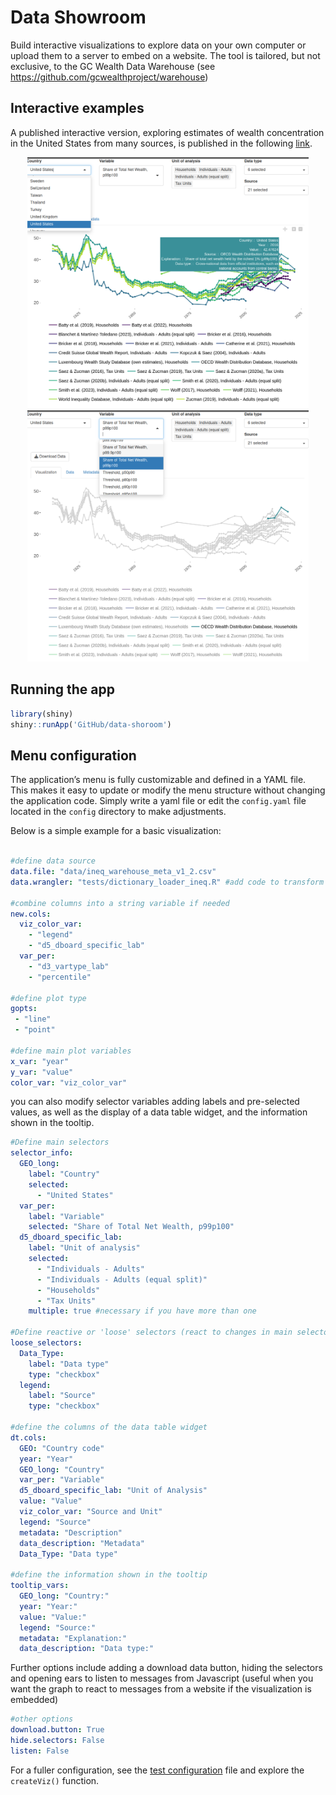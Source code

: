 # Data Showroom 

Build interactive visualizations to explore data on your own computer or upload them to a server to embed on a website. The tool is tailored, but not exclusive, to the GC Wealth Data Warehouse (see https://github.com/gcwealthproject/warehouse) 

## Interactive examples

A published interactive version, exploring estimates of wealth concentration in the United States from many sources, is published in the following [link](https://ign-flores.shinyapps.io/rshiny_inht_1/). 

<div align="center">
<img src="screenshots/screenshot1.png" width="450" />
<img src="screenshots/screenshot2.png" width="450" />  
</div>

## Running the app 

```R
library(shiny)
shiny::runApp('GitHub/data-shoroom')
```

## Menu configuration

The application’s menu is fully customizable and defined in a YAML file. This makes it easy to update or modify the menu structure without changing the application code. Simply write a yaml file or edit the `config.yaml` file located in the `config` directory to make adjustments.

Below is a simple example for a basic visualization:


```yaml

#define data source
data.file: "data/ineq_warehouse_meta_v1_2.csv"
data.wrangler: "tests/dictionary_loader_ineq.R" #add code to transform the data before plotting if needed 

#combine columns into a string variable if needed 
new.cols: 
  viz_color_var:
    - "legend"
    - "d5_dboard_specific_lab"
  var_per:
    - "d3_vartype_lab"
    - "percentile"

#define plot type 
gopts: 
 - "line"
 - "point"
 
#define main plot variables 
x_var: "year"
y_var: "value"
color_var: "viz_color_var"
```

you can also modify selector variables adding labels and pre-selected values, as well as the display of a data table widget, and the information shown in the tooltip.

```yaml
#Define main selectors 
selector_info:
  GEO_long:
    label: "Country"
    selected:
      - "United States"
  var_per:
    label: "Variable"
    selected: "Share of Total Net Wealth, p99p100"
  d5_dboard_specific_lab:
    label: "Unit of analysis"
    selected:
      - "Individuals - Adults"
      - "Individuals - Adults (equal split)"
      - "Households"
      - "Tax Units"
    multiple: true #necessary if you have more than one 

#Define reactive or 'loose' selectors (react to changes in main selectors)
loose_selectors:
  Data_Type:
    label: "Data type"
    type: "checkbox"
  legend:
    label: "Source"
    type: "checkbox"

#define the columns of the data table widget 
dt.cols:
  GEO: "Country code"
  year: "Year"
  GEO_long: "Country"
  var_per: "Variable"
  d5_dboard_specific_lab: "Unit of Analysis"
  value: "Value"
  viz_color_var: "Source and Unit"
  legend: "Source"
  metadata: "Description"
  data_description: "Metadata"
  Data_Type: "Data type"

#define the information shown in the tooltip
tooltip_vars:
  GEO_long: "Country:"
  year: "Year:"
  value: "Value:"
  legend: "Source:"
  metadata: "Explanation:"
  data_description: "Data type:"
```

Further options include adding a download data button, hiding the selectors and opening ears to listen to messages from Javascript (useful when you want the graph to react to messages from a website if the visualization is embedded)

```yaml
#other options 
download.button: True
hide.selectors: False
listen: False
```

For a fuller configuration, see the [test configuration](tests/config.yaml) file and explore the `createViz()` function.



